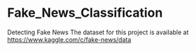 # Fake_News_Classification
Detecting Fake News
The dataset for this project is available at https://www.kaggle.com/c/fake-news/data
